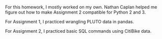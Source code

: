 For this homework, I mostly worked on my own. Nathan Caplan helped me figure out
how to make Assignment 2 compatible for Python 2 and 3.  

For Assignment 1, I practiced wrangling PLUTO data in pandas.

For Assignment 2, I practiced basic SQL commands using CitiBike data. 
